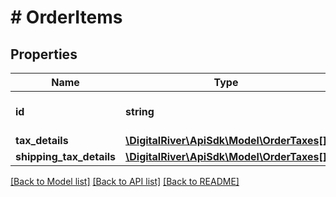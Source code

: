 # # OrderItems

## Properties

Name | Type | Description | Notes
------------ | ------------- | ------------- | -------------
**id** | **string** | The unique identfier of a line item. | [optional]
**tax_details** | [**\DigitalRiver\ApiSdk\Model\OrderTaxes[]**](OrderTaxes.md) |  | [optional]
**shipping_tax_details** | [**\DigitalRiver\ApiSdk\Model\OrderTaxes[]**](OrderTaxes.md) |  | [optional]

[[Back to Model list]](../../README.md#models) [[Back to API list]](../../README.md#endpoints) [[Back to README]](../../README.md)
